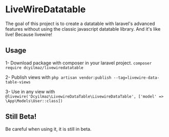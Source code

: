 # LiveWireDatatable
The goal of this project is to create a datatable with laravel's advanced features without using the classic javascript datatable library. And it's like live! Because livewire!

## Usage
1- Download package with composer in your laravel project.
``composer require dcyilmaz/livewiredatatable``

2- Publish views with ``php artisan vendor:publish --tag=livewire-data-table-views``

3- Use in any view with ``@livewire('Dcyilmaz\LivewireDataTable\LivewireDataTable', ['model' => \App\Models\User::class])``

## Still Beta!
Be careful when using it, it is still in beta.
